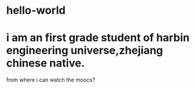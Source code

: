 # hello-world
i am an first grade student of harbin engineering universe,zhejiang chinese native.
=======
from where i can watch the moocs?
